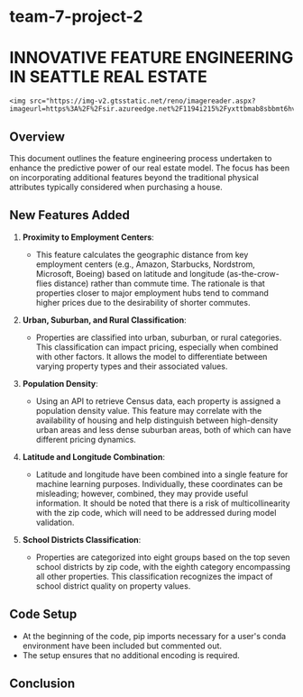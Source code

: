 # team-7-project-2
# INNOVATIVE FEATURE ENGINEERING IN SEATTLE REAL ESTATE
    <img src="https://img-v2.gtsstatic.net/reno/imagereader.aspx?imageurl=https%3A%2F%2Fsir.azureedge.net%2F1194i215%2Fyxttbmab8sbbmt6hve3xsgzyh2i215&option=N&h=472&permitphotoenlargement=fals">
## Overview

This document outlines the feature engineering process undertaken to enhance the predictive power of our real estate model. The focus has been on incorporating additional features beyond the traditional physical attributes typically considered when purchasing a house.

## New Features Added

1. **Proximity to Employment Centers**:
   - This feature calculates the geographic distance from key employment centers (e.g., Amazon, Starbucks, Nordstrom, Microsoft, Boeing) based on latitude and longitude (as-the-crow-flies distance) rather than commute time. The rationale is that properties closer to major employment hubs tend to command higher prices due to the desirability of shorter commutes.

2. **Urban, Suburban, and Rural Classification**:
   - Properties are classified into urban, suburban, or rural categories. This classification can impact pricing, especially when combined with other factors. It allows the model to differentiate between varying property types and their associated values.

3. **Population Density**:
   - Using an API to retrieve Census data, each property is assigned a population density value. This feature may correlate with the availability of housing and help distinguish between high-density urban areas and less dense suburban areas, both of which can have different pricing dynamics.

4. **Latitude and Longitude Combination**:
   - Latitude and longitude have been combined into a single feature for machine learning purposes. Individually, these coordinates can be misleading; however, combined, they may provide useful information. It should be noted that there is a risk of multicollinearity with the zip code, which will need to be addressed during model validation.

5. **School Districts Classification**:
   - Properties are categorized into eight groups based on the top seven school districts by zip code, with the eighth category encompassing all other properties. This classification recognizes the impact of school district quality on property values.

## Code Setup

- At the beginning of the code, pip imports necessary for a user's conda environment have been included but commented out.
- The setup ensures that no additional encoding is required.

## Conclusion

